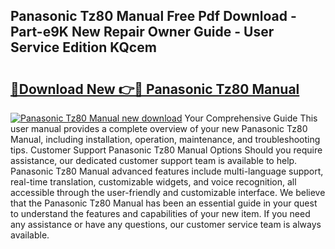 ## Panasonic Tz80 Manual Free Pdf Download - Part-e9K New Repair Owner Guide - User Service Edition KQcem

# <h2><a href="http://bc98496.oget.top/?id=Panasonic+Tz80+Manual">🔗Download New 👉🔴 Panasonic Tz80 Manual</a></h2>

[![Panasonic Tz80 Manual new download](https://i.imgur.com/5g1atiW.png)](http://bc98496.oget.top/?id=Panasonic+Tz80+Manual)
Your Comprehensive Guide This user manual provides a complete overview of your new Panasonic Tz80 Manual, including installation, operation, maintenance, and troubleshooting tips. Customer Support Panasonic Tz80 Manual Options Should you require assistance, our dedicated customer support team is available to help. Panasonic Tz80 Manual advanced features include multi-language support, real-time translation, customizable widgets, and voice recognition, all accessible through the user-friendly and customizable interface. We believe that the Panasonic Tz80 Manual has been an essential guide in your quest to understand the features and capabilities of your new item. If you need any assistance or have any questions, our customer service team is always available.
